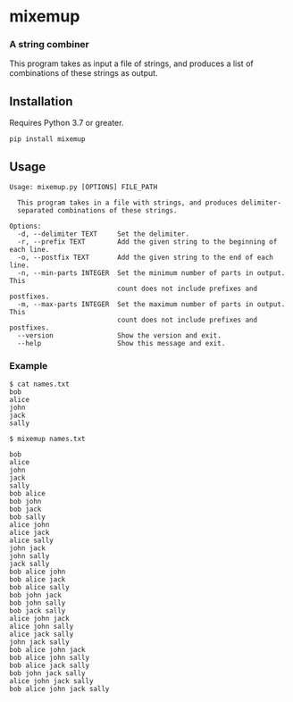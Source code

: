 # mixemup

### A string combiner

This program takes as input a file of strings, and produces a list of combinations of these strings as output.

## Installation

Requires Python 3.7 or greater.

```
pip install mixemup
```

## Usage

```
Usage: mixemup.py [OPTIONS] FILE_PATH

  This program takes in a file with strings, and produces delimiter-
  separated combinations of these strings.

Options:
  -d, --delimiter TEXT     Set the delimiter.
  -r, --prefix TEXT        Add the given string to the beginning of each line.
  -o, --postfix TEXT       Add the given string to the end of each line.
  -n, --min-parts INTEGER  Set the minimum number of parts in output. This
                           count does not include prefixes and postfixes.
  -m, --max-parts INTEGER  Set the maximum number of parts in output. This
                           count does not include prefixes and postfixes.
  --version                Show the version and exit.
  --help                   Show this message and exit.

```

### Example

```
$ cat names.txt
bob
alice
john
jack
sally
```

```
$ mixemup names.txt

bob
alice
john
jack
sally
bob alice
bob john
bob jack
bob sally
alice john
alice jack
alice sally
john jack
john sally
jack sally
bob alice john
bob alice jack
bob alice sally
bob john jack
bob john sally
bob jack sally
alice john jack
alice john sally
alice jack sally
john jack sally
bob alice john jack
bob alice john sally
bob alice jack sally
bob john jack sally
alice john jack sally
bob alice john jack sally
```
